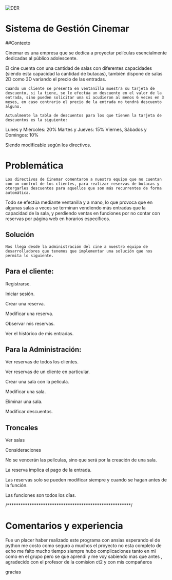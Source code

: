 ![DER](https://user-images.githubusercontent.com/100051726/178177564-36bbf2b9-3433-4996-89c7-9271c74680ff.png)
# Sistema de Gestión Cinemar

##Contexto

Cinemar es una empresa que se dedica a proyectar películas esencialmente dedicadas al público adolescente. 

El cine cuenta con una cantidad de salas con diferentes capacidades (siendo esta capacidad la cantidad de butacas), también dispone de salas 2D como 3D variando el precio de las entradas.

	Cuando un cliente se presenta en ventanilla muestra su tarjeta de descuento, si la tiene, se le efectúa un descuento en el valor de la entrada, sino pueden solicitar una sí acudieron al menos 6 veces en 3 meses, en caso contrario el precio de la entrada no tendrá descuento alguno.

	Actualmente la tabla de descuentos para los que tienen la tarjeta de descuentos es la siguiente: 
Lunes y  Miércoles: 20%
Martes y  Jueves: 15%
Viernes, Sábados y Domingos: 10% 

Siendo modificable según los directivos.


# Problemática

	Los directivos de Cinemar comentaron a nuestro equipo que no cuentan con un control de los clientes, para realizar reservas de butacas y otorgarles descuentos para aquellos que son más recurrentes de forma automática.  

Todo se efectúa mediante ventanilla y a mano, lo que provoca que en algunas salas a veces se terminan vendiendo más entradas que la capacidad de la sala, y perdiendo ventas en funciones por no contar con reservas por página web en horarios específicos. 

 
## Solución

	Nos llega desde la administración del cine a nuestro equipo de desarrolladores que tenemos que implementar una solución que nos permita lo siguiente. 


## Para el cliente: 

Registrarse.

Iniciar sesión.

Crear una reserva.

Modificar una reserva.

Observar mis reservas.

Ver el histórico de mis entradas.

## Para la Administración:

Ver reservas de todos los clientes.

Ver reservas de un cliente en particular.

Crear una sala con la película.

Modificar una sala.

Eliminar una sala.

Modificar descuentos.

## Troncales
Ver salas 

Consideraciones

No se vencerán las películas, sino que será por la creación de una sala.

La reserva implica el pago de la entrada.

Las reservas solo se pueden modificar siempre y cuando se hagan antes de la función. 

Las funciones son todos los días.

/*******************************************************/

# Comentarios y experiencia 
 Fue un placer haber realizado este programa con ansias esperando el de python me costo como seguro a muchos el proyecto no esta completo de echo me falto mucho tiempo
 siempre hubo complicaciones tanto en mi como en el grupo pero se que aprendi y me voy sabiendo mas que antes , agradecido con el profesor de la comision ct2 y con mis compañeros

gracias
